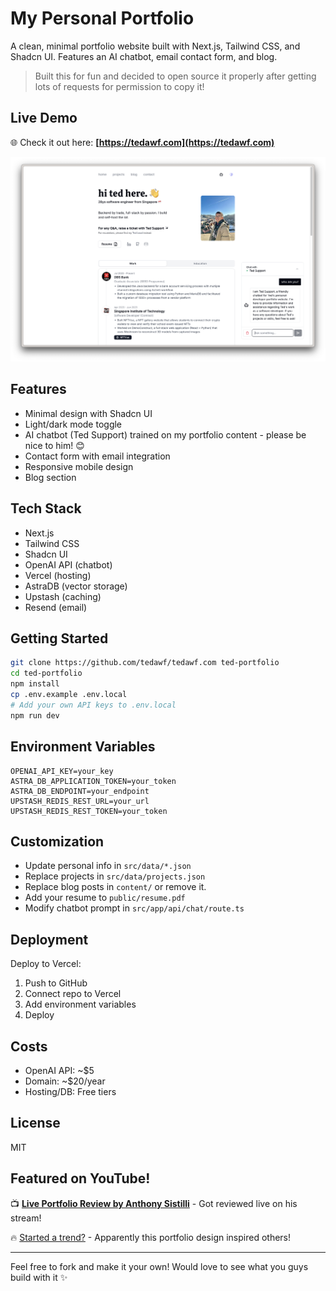 # My Personal Portfolio

A clean, minimal portfolio website built with Next.js, Tailwind CSS, and Shadcn UI. Features an AI chatbot, email contact form, and blog.

> Built this for fun and decided to open source it properly after getting lots of requests for permission to copy it!

## Live Demo

🌐 Check it out here: **[https://tedawf.com](https://tedawf.com)**

![Portfolio Screenshot](public/tedawf-com-2.png)

## Features

- Minimal design with Shadcn UI
- Light/dark mode toggle
- AI chatbot (Ted Support) trained on my portfolio content - please be nice to him! 😊
- Contact form with email integration
- Responsive mobile design
- Blog section

## Tech Stack

- Next.js
- Tailwind CSS
- Shadcn UI
- OpenAI API (chatbot)
- Vercel (hosting)
- AstraDB (vector storage)
- Upstash (caching)
- Resend (email)

## Getting Started

```bash
git clone https://github.com/tedawf/tedawf.com ted-portfolio
cd ted-portfolio
npm install
cp .env.example .env.local
# Add your own API keys to .env.local
npm run dev
```

## Environment Variables

```env
OPENAI_API_KEY=your_key
ASTRA_DB_APPLICATION_TOKEN=your_token
ASTRA_DB_ENDPOINT=your_endpoint
UPSTASH_REDIS_REST_URL=your_url
UPSTASH_REDIS_REST_TOKEN=your_token
```

## Customization

- Update personal info in `src/data/*.json`
- Replace projects in `src/data/projects.json`
- Replace blog posts in `content/` or remove it.
- Add your resume to `public/resume.pdf`
- Modify chatbot prompt in `src/app/api/chat/route.ts`

## Deployment

Deploy to Vercel:

1. Push to GitHub
2. Connect repo to Vercel
3. Add environment variables
4. Deploy

## Costs

- OpenAI API: ~$5
- Domain: ~$20/year
- Hosting/DB: Free tiers

## License

MIT

## Featured on YouTube!

📺 **[Live Portfolio Review by Anthony Sistilli](https://www.youtube.com/watch?v=aUJiNyb3cvM&t=40s)** - Got reviewed live on his stream!

🔥 [Started a trend?](https://youtu.be/ib-Nlg9qWBw?si=1atsKJyfYDXtFVnE&t=400) - Apparently this portfolio design inspired others!

---

Feel free to fork and make it your own! Would love to see what you guys build with it ✨
